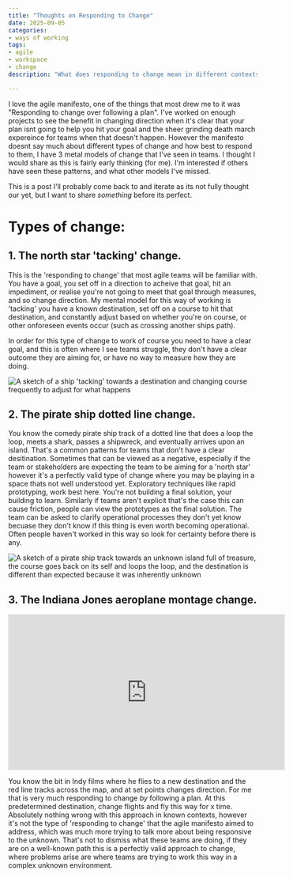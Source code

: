 ```yaml
---
title: "Thoughts on Responding to Change"
date: 2025-09-05
categories:
- ways of working
tags:
- agile
- workspace
- change
description: "What does responding to change mean in different contexts?"

---
```


I love the agile manifesto, one of the things that most drew me to it was "Responding to change over following a plan". I've worked on enough projects to see the benefit in changing direction when it's clear that your plan isnt going to help you hit your goal and the sheer grinding death march expereince for teams when that doesn't happen. However the manifesto doesnt say much about different types of change and how best to respond to them, I have 3 metal models of change that I've seen in teams. I thought I would share as this is fairly early thinking (for me). I'm interested if others have seen these patterns, and what other models I've missed.

This is a post I'll probably come back to and iterate as its not fully thought our yet, but I want to share _something_ before its perfect.


# Types of change:

## 1. The north star 'tacking' change.

This is the 'responding to change' that most agile teams will be familiar with. You have a goal, you set off in a direction to acheive that goal, hit an impediment, or realise you're not going to meet that goal through measures, and so change direction. My mental model for this way of working is 'tacking' you have a known destination, set off on a course to hit that destination, and constantly adjust based on whether you're on course, or other onforeseen events occur (such as crossing another ships path).

In order for this type of change to work of course you need to have a clear goal, and this is often where I see teams struggle, they don't have a clear outcome they are aiming for, or have no way to measure how they are doing.

![A sketch of a ship 'tacking' towards a destination and changing course frequently to adjust for what happens](/images/tacking.jpg)

## 2. The pirate ship dotted line change.

You know the comedy pirate ship track of a dotted line that does a loop the loop, meets a shark, passes a shipwreck, and eventually arrives upon an island. That's a common patterns for teams that don't have a clear desitination. Sometimes that can be viewed as a negative, especially if the team or stakeholders are expecting the team to be aiming for a 'north star' however it's a perfectly valid type of change where you may be playing in a space thats not well understood yet. Exploratory techniques like rapid prototyping, work best here. You're not building a final solution, your building to learn. Similarly if teams aren't explicit that's the case this can cause friction, people can view the prototypes as the final solution. The team can be asked to clarify operational processes they don't yet know becuase they don't know if this thing is even worth becoming operational. Often people haven't worked in this way so look for certainty before there is any.

![A sketch of a pirate ship track towards an unknown island full of treasure, the course goes back on its self and loops the loop, and the destination is different than expected because it was inherently unknown](/images/pirate-ship.jpg)

## 3. The Indiana Jones aeroplane montage change.

<iframe width="560" height="315" src="https://www.youtube.com/embed/-CijNl7SjEM?si=A19LbAOkr-4T1X86" title="YouTube video player" frameborder="0" allow="accelerometer; autoplay; clipboard-write; encrypted-media; gyroscope; picture-in-picture; web-share" referrerpolicy="strict-origin-when-cross-origin" allowfullscreen></iframe>

You know the bit in Indy films where he flies to a new destination and the red line tracks across the map, and at set points changes direction. For me that is very much responding to change _by_ following a plan. At this predetermined destination, change flights and fly this way for x time. Absolutely nothing wrong with this approach in known contexts, however it's not the type of 'responding to change' that the agile manifesto aimed to address, which was much more trying to talk more about being responsive to the unknown. That's not to dismiss what these teams are doing, if they are on a well-known path this is a perfectly valid approach to change, where problems arise are where teams are trying to work this way in a complex unknown environment.


